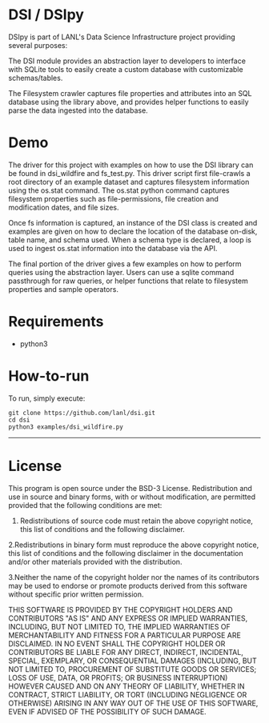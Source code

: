 # DSI / DSIpy

DSIpy is part of LANL's Data Science Infrastructure project providing several purposes:

The DSI module provides an abstraction layer to developers to interface with SQLite tools to easily create a custom database with customizable schemas/tables.

The Filesystem crawler captures file properties and attributes into an SQL database using the library above, and provides helper functions to easily parse the data ingested into the database.

# Demo

The driver for this project with examples on how to use the DSI library can be found in dsi_wildfire and fs_test.py. This driver script first file-crawls a root directory of an example dataset and captures filesystem information using the os.stat command. The os.stat python command captures filesystem properties such as file-permissions, file creation and modification dates, and file sizes.

Once fs information is captured, an instance of the DSI class is created and examples are given on how to declare the location of the database on-disk, table name, and schema used. When a schema type is declared, a loop is used to ingest os.stat information into the database via the API.

The final portion of the driver gives a few examples on how to perform queries using the abstraction layer. Users can use a sqlite command passthrough for raw queries, or helper functions that relate to filesystem properties and sample operators.

# Requirements

* python3

# How-to-run

To run, simply execute:

```
git clone https://github.com/lanl/dsi.git
cd dsi
python3 examples/dsi_wildfire.py
```

-------------------------------------------
# License

This program is open source under the BSD-3 License.
Redistribution and use in source and binary forms, with or without modification, are permitted
provided that the following conditions are met:
1. Redistributions of source code must retain the above copyright notice, this list of conditions and
the following disclaimer.
 
2.Redistributions in binary form must reproduce the above copyright notice, this list of conditions
and the following disclaimer in the documentation and/or other materials provided with the
distribution.
 
3.Neither the name of the copyright holder nor the names of its contributors may be used to endorse
or promote products derived from this software without specific prior written permission.

THIS SOFTWARE IS PROVIDED BY THE COPYRIGHT HOLDERS AND CONTRIBUTORS "AS
IS" AND ANY EXPRESS OR IMPLIED WARRANTIES, INCLUDING, BUT NOT LIMITED TO, THE
IMPLIED WARRANTIES OF MERCHANTABILITY AND FITNESS FOR A PARTICULAR
PURPOSE ARE DISCLAIMED. IN NO EVENT SHALL THE COPYRIGHT HOLDER OR
CONTRIBUTORS BE LIABLE FOR ANY DIRECT, INDIRECT, INCIDENTAL, SPECIAL,
EXEMPLARY, OR CONSEQUENTIAL DAMAGES (INCLUDING, BUT NOT LIMITED TO,
PROCUREMENT OF SUBSTITUTE GOODS OR SERVICES; LOSS OF USE, DATA, OR PROFITS;
OR BUSINESS INTERRUPTION) HOWEVER CAUSED AND ON ANY THEORY OF LIABILITY,
WHETHER IN CONTRACT, STRICT LIABILITY, OR TORT (INCLUDING NEGLIGENCE OR
OTHERWISE) ARISING IN ANY WAY OUT OF THE USE OF THIS SOFTWARE, EVEN IF
ADVISED OF THE POSSIBILITY OF SUCH DAMAGE.
